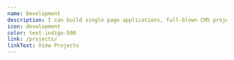 ```yaml
---
name: Development
description: I can build single page applications, full-blown CMS projects, and even some native applications.
icon: development
color: text-indigo-500
link: /projects/
linkText: View Projects
---
```

